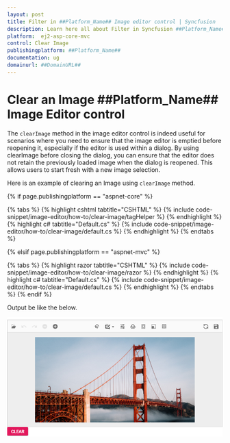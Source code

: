 ```yaml
---
layout: post
title: Filter in ##Platform_Name## Image editor control | Syncfusion
description: Learn here all about Filter in Syncfusion ##Platform_Name## Image editor control of Syncfusion Essential JS 2 and more.
platform:  ej2-asp-core-mvc
control: Clear Image
publishingplatform: ##Platform_Name##
documentation: ug
domainurl: ##DomainURL##
---
```


# Clear an Image ##Platform_Name## Image Editor control

The `clearImage` method in the image editor control is indeed useful for scenarios where you need to ensure that the image editor is emptied before reopening it, especially if the editor is used within a dialog. By using clearImage before closing the dialog, you can ensure that the editor does not retain the previously loaded image when the dialog is reopened. This allows users to start fresh with a new image selection.

Here is an example of clearing an Image using `clearImage` method. 

{% if page.publishingplatform == "aspnet-core" %}

{% tabs %}
{% highlight cshtml tabtitle="CSHTML" %}
{% include code-snippet/image-editor/how-to/clear-image/tagHelper %}
{% endhighlight %}
{% highlight c# tabtitle="Default.cs" %}
{% include code-snippet/image-editor/how-to/clear-image/default.cs %}
{% endhighlight %}
{% endtabs %}

{% elsif page.publishingplatform == "aspnet-mvc" %}

{% tabs %}
{% highlight razor tabtitle="CSHTML" %}
{% include code-snippet/image-editor/how-to/clear-image/razor %}
{% endhighlight %}
{% highlight c# tabtitle="Default.cs" %}
{% include code-snippet/image-editor/how-to/clear-image/default.cs %}
{% endhighlight %}
{% endtabs %}
{% endif %}

Output be like the below.

![ImageEditor Sample](../images/image-editor-clear-image.png)